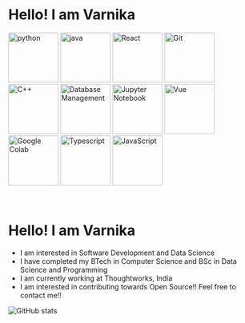 # Hello! I am Varnika

[<img src="https://cdn.iconscout.com/icon/free/png-256/python-3521655-2945099.png" alt="python" width="100">](https://docs.python.org/3/library/index.html "Python")
[<img src="https://cdn.iconscout.com/icon/free/png-128/java-2038875-1720088.png" alt="java" width="100">](https://docs.oracle.com/en/java/ "Java")
[<img src="https://cdn.iconscout.com/icon/free/png-512/free-react-4-1175110.png" alt="React" width="100">](https://react.dev/ "React")
[<img src="https://cdn.iconscout.com/icon/free/png-512/free-git-17-1175218.png" alt="Git" width="100" >](https://git-scm.com/ "Git")
[<img src="https://cdn.iconscout.com/icon/free/png-512/free-c-4-226082.png" alt="C++" width="100">](https://devdocs.io/cpp/ "C++")
[<img src="https://cdn.iconscout.com/icon/free/png-512/free-database-3114444-2598222.png" alt="Database Management" width="100">](https://www.javatpoint.com/what-is-database "Database")
[<img src="https://cdn.iconscout.com/icon/free/png-512/free-jupyter-3521524-2945027.png" alt="Jupyter Notebook" width="100">](https://jupyter.org/ "Jupyter")
[<img src="https://cdn.iconscout.com/icon/premium/png-512-thumb/vue-2752030-2284847.png" alt="Vue" width="100">](https://vuejs.org/ "Vue")
[<img src="https://colab.research.google.com/img/colab_favicon_256px.png" alt="Google Colab" width="100">](https://research.google.com/colaboratory/ "Google colab")
[<img src="https://titrias.com/files/2022/04/typescript.png" alt="Typescript" width="100">](https://www.typescriptlang.org/ "Typescript")
[<img src="https://www.orientsoftware.com/Themes/OrientSoftwareTheme/Content/Images/blog/2021-12-16/what-can-you-do-with-javascript-thumb.jpg" alt="JavaScript" width="100">](https://www.w3schools.com/js/ "Javascript")


<br>

<h1>Hello! I am Varnika</h1>

<ul>
  <li>I am interested in Software Development and Data Science</li>
  <li>I have completed my BTech in Computer Science and BSc in Data Science and Programming</li>
  <li>I am currently working at Thoughtworks, India</li>
  <li>I am interested in contributing towards Open Source!! Feel free to contact me!!</li>
</ul>

![GitHub stats](https://github-readme-stats.vercel.app/api?username=VarnikaB&theme=transparent&&layout=donut&show_icons=true&count_private=true&hide_border=true&hide_rank=true&hide=stars,contribs&show=prs_merged_percentage)
